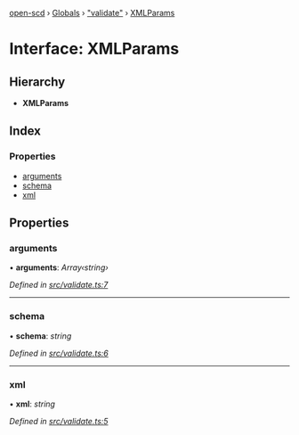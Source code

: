 [open-scd](../README.md) › [Globals](../globals.md) › ["validate"](../modules/_validate_.md) › [XMLParams](_validate_.xmlparams.md)

# Interface: XMLParams

## Hierarchy

* **XMLParams**

## Index

### Properties

* [arguments](_validate_.xmlparams.md#arguments)
* [schema](_validate_.xmlparams.md#schema)
* [xml](_validate_.xmlparams.md#xml)

## Properties

###  arguments

• **arguments**: *Array‹string›*

*Defined in [src/validate.ts:7](https://github.com/openscd/open-scd/blob/9ac9814/src/validate.ts#L7)*

___

###  schema

• **schema**: *string*

*Defined in [src/validate.ts:6](https://github.com/openscd/open-scd/blob/9ac9814/src/validate.ts#L6)*

___

###  xml

• **xml**: *string*

*Defined in [src/validate.ts:5](https://github.com/openscd/open-scd/blob/9ac9814/src/validate.ts#L5)*

